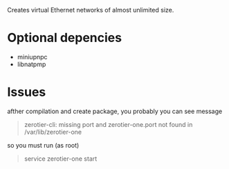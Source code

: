 Creates virtual Ethernet networks of almost unlimited size.

# Optional depencies
* miniupnpc
* libnatpmp

# Issues

afther compilation and create package, you probably you can see message

> zerotier-cli: missing port and zerotier-one.port not found in /var/lib/zerotier-one
 
so you must run (as root)

> service zerotier-one start
